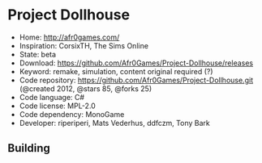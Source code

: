 # Project Dollhouse

- Home: http://afr0games.com/
- Inspiration: CorsixTH, The Sims Online
- State: beta
- Download: https://github.com/Afr0Games/Project-Dollhouse/releases
- Keyword: remake, simulation, content original required (?)
- Code repository: https://github.com/Afr0Games/Project-Dollhouse.git (@created 2012, @stars 85, @forks 25)
- Code language: C#
- Code license: MPL-2.0
- Code dependency: MonoGame
- Developer: riperiperi, Mats Vederhus, ddfczm, Tony Bark

## Building
